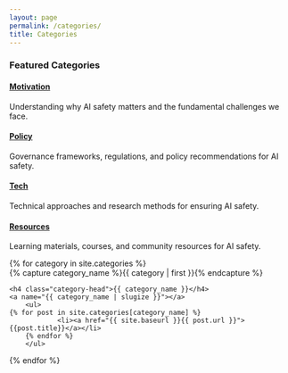 ```yaml
---
layout: page
permalink: /categories/
title: Categories
---
```


<!-- Featured Categories -->
<div class="featured-categories">
  <h3>Featured Categories</h3>
  <div class="category-grid">
    <div class="category-card">
      <h4><a href="#motivation">Motivation</a></h4>
      <p>Understanding why AI safety matters and the fundamental challenges we face.</p>
    </div>
    <div class="category-card">
      <h4><a href="#policy">Policy</a></h4>
      <p>Governance frameworks, regulations, and policy recommendations for AI safety.</p>
    </div>
    <div class="category-card">
      <h4><a href="#tech">Tech</a></h4>
      <p>Technical approaches and research methods for ensuring AI safety.</p>
    </div>
    <div class="category-card">
      <h4><a href="#resources">Resources</a></h4>
      <p>Learning materials, courses, and community resources for AI safety.</p>
    </div>
  </div>


<div id="archives">
{% for category in site.categories %}
  <div class="archive-group">
    {% capture category_name %}{{ category | first }}{% endcapture %}
    <div id="#{{ category_name | slugize }}"></div>
    <p></p>

    <h4 class="category-head">{{ category_name }}</h4>
    <a name="{{ category_name | slugize }}"></a>
        <ul>
    {% for post in site.categories[category_name] %}
                <li><a href="{{ site.baseurl }}{{ post.url }}">{{post.title}}</a></li>
        {% endfor %}
        </ul>

  </div>
{% endfor %}
</div>

</div>
